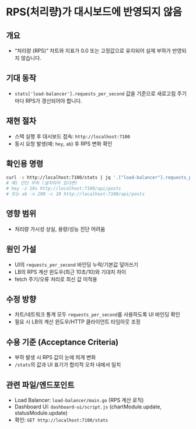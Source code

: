 # RPS(처리량)가 대시보드에 반영되지 않음

## 개요
- “처리량 (RPS)” 차트와 지표가 0.0 또는 고정값으로 유지되어 실제 부하가 반영되지 않습니다.

## 기대 동작
- `stats['load-balancer'].requests_per_second` 값을 기준으로 새로고침 주기마다 RPS가 갱신되어야 합니다.

## 재현 절차
- 스택 실행 후 대시보드 접속: `http://localhost:7100`
- 동시 요청 발생(예: `hey`, `ab`) 후 RPS 변화 확인

## 확인용 명령
```bash
curl -s http://localhost:7100/stats | jq '.["load-balancer"].requests_per_second'
# 예) 간단 부하 (설치되어 있다면)
# hey -z 10s http://localhost:7100/api/posts
# 또는 ab -n 200 -c 20 http://localhost:7100/api/posts
```

## 영향 범위
- 처리량 가시성 상실, 용량/성능 진단 어려움

## 원인 가설
- UI의 `requests_per_second` 바인딩 누락/기본값 덮어쓰기
- LB의 RPS 계산 윈도우(최근 10초/10)와 기대치 차이
- fetch 주기/오류 처리로 최신 값 미적용

## 수정 방향
- 차트/네트워크 통계 모두 `requests_per_second`를 사용하도록 UI 바인딩 확인
- 필요 시 LB의 계산 윈도우/HTTP 클라이언트 타임아웃 조정

## 수용 기준 (Acceptance Criteria)
- 부하 발생 시 RPS 값이 눈에 띄게 변화
- `/stats`의 값과 UI 표기가 합리적 오차 내에서 일치

## 관련 파일/엔드포인트
- Load Balancer: `load-balancer/main.go` (RPS 계산 로직)
- Dashboard UI: `dashboard-ui/script.js` (chartModule.update, statusModule.update)
- 확인: `GET http://localhost:7100/stats`

